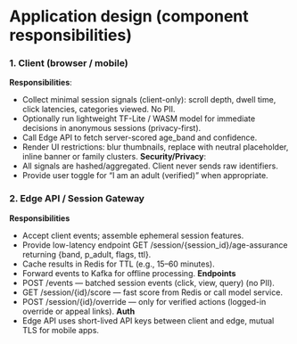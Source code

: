 # Application design (component responsibilities)
### 1. Client (browser / mobile)
**Responsibilities**:
- Collect minimal session signals (client-only): scroll depth, dwell time, click latencies, categories viewed. No PII.
- Optionally run lightweight TF-Lite / WASM model for immediate decisions in anonymous sessions (privacy-first).
- Call Edge API to fetch server-scored age_band and confidence.
- Render UI restrictions: blur thumbnails, replace with neutral placeholder, inline banner or family clusters.
**Security/Privacy**:
- All signals are hashed/aggregated. Client never sends raw identifiers.
- Provide user toggle for “I am an adult (verified)” when appropriate.

### 2. Edge API / Session Gateway
**Responsibilities**
- Accept client events; assemble ephemeral session features.
- Provide low-latency endpoint GET /session/{session_id}/age-assurance returning {band, p_adult, flags, ttl}.
- Cache results in Redis for TTL (e.g., 15–60 minutes).
- Forward events to Kafka for offline processing.
**Endpoints**
- POST /events — batched session events (click, view, query) (no PII).
- GET /session/{id}/score — fast score from Redis or call model service.
- POST /session/{id}/override — only for verified actions (logged-in override or appeal links).
**Auth**
- Edge API uses short-lived API keys between client and edge, mutual TLS for mobile apps.
